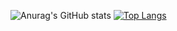 ![Anurag's GitHub stats](https://github-readme-stats.vercel.app/api?username=savvacorgi&show_icons=true&theme=radical)
[![Top Langs](https://github-readme-stats.vercel.app/api/top-langs/?username=savvacorgi&layout=donut)](https://github.com/anuraghazra/github-readme-stats)
